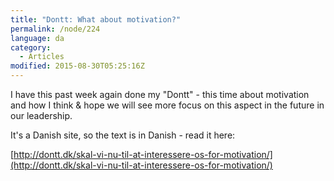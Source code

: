 ```yaml
---
title: "Dontt: What about motivation?"
permalink: /node/224
language: da
category:
  - Articles
modified: 2015-08-30T05:25:16Z
---
```


I have this past week again done my "Dontt" - this time about motivation and how I think & hope we will see more focus on this aspect in the future in our leadership.

It's a Danish site, so the text is in Danish - read it here:

[http://dontt.dk/skal-vi-nu-til-at-interessere-os-for-motivation/](http://dontt.dk/skal-vi-nu-til-at-interessere-os-for-motivation/​)
